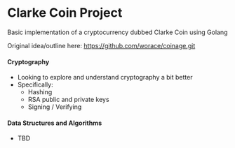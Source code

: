 # Clarke Coin Project
Basic implementation of a cryptocurrency dubbed Clarke Coin using Golang

Original idea/outline here: https://github.com/worace/coinage.git

#### Cryptography
- Looking to explore and understand cryptography a bit better
- Specifically:
  - Hashing
  - RSA public and private keys
  - Signing / Verifying

#### Data Structures and Algorithms
- TBD
